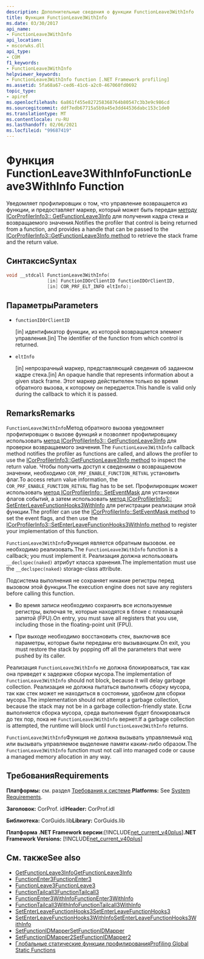 ```yaml
---
description: Дополнительные сведения о функции FunctionLeave3WithInfo
title: Функция FunctionLeave3WithInfo
ms.date: 03/30/2017
api_name:
- FunctionLeave3WithInfo
api_location:
- mscorwks.dll
api_type:
- COM
f1_keywords:
- FunctionLeave3WithInfo
helpviewer_keywords:
- FunctionLeave3WithInfo function [.NET Framework profiling]
ms.assetid: 5fa68a67-ced6-41c6-a2c0-467060fd0692
topic_type:
- apiref
ms.openlocfilehash: 6a861f455e827258368764b80547c3b3e9c986cd
ms.sourcegitcommit: ddf7edb67715a5b9a45e3dd44536dabc153c1de0
ms.translationtype: MT
ms.contentlocale: ru-RU
ms.lasthandoff: 02/06/2021
ms.locfileid: "99687419"
---
```

# <a name="functionleave3withinfo-function"></a><span data-ttu-id="1b17b-103">Функция FunctionLeave3WithInfo</span><span class="sxs-lookup"><span data-stu-id="1b17b-103">FunctionLeave3WithInfo Function</span></span>

<span data-ttu-id="1b17b-104">Уведомляет профилировщик о том, что управление возвращается из функции, и предоставляет маркер, который может быть передан [методу ICorProfilerInfo3:: GetFunctionLeave3Info](icorprofilerinfo3-getfunctionleave3info-method.md) для получения кадра стека и возвращаемого значения.</span><span class="sxs-lookup"><span data-stu-id="1b17b-104">Notifies the profiler that control is being returned from a function, and provides a handle that can be passed to the [ICorProfilerInfo3::GetFunctionLeave3Info method](icorprofilerinfo3-getfunctionleave3info-method.md) to retrieve the stack frame and the return value.</span></span>  
  
## <a name="syntax"></a><span data-ttu-id="1b17b-105">Синтаксис</span><span class="sxs-lookup"><span data-stu-id="1b17b-105">Syntax</span></span>  
  
```cpp  
void __stdcall FunctionLeave3WithInfo(  
               [in] FunctionIDOrClientID functionIDOrClientID,  
               [in] COR_PRF_ELT_INFO eltInfo);  
```  
  
## <a name="parameters"></a><span data-ttu-id="1b17b-106">Параметры</span><span class="sxs-lookup"><span data-stu-id="1b17b-106">Parameters</span></span>

- `functionIDOrClientID`

  <span data-ttu-id="1b17b-107">\[in] идентификатор функции, из которой возвращается элемент управления.</span><span class="sxs-lookup"><span data-stu-id="1b17b-107">\[in] The identifier of the function from which control is returned.</span></span>

- `eltInfo`

  <span data-ttu-id="1b17b-108">\[in] непрозрачный маркер, представляющий сведения об заданном кадре стека.</span><span class="sxs-lookup"><span data-stu-id="1b17b-108">\[in] An opaque handle that represents information about a given stack frame.</span></span> <span data-ttu-id="1b17b-109">Этот маркер действителен только во время обратного вызова, к которому он передается.</span><span class="sxs-lookup"><span data-stu-id="1b17b-109">This handle is valid only during the callback to which it is passed.</span></span>

## <a name="remarks"></a><span data-ttu-id="1b17b-110">Remarks</span><span class="sxs-lookup"><span data-stu-id="1b17b-110">Remarks</span></span>  

 <span data-ttu-id="1b17b-111">`FunctionLeave3WithInfo`Метод обратного вызова уведомляет профилировщик о вызове функций и позволяет профилировщику использовать [метод ICorProfilerInfo3:: GetFunctionLeave3Info](icorprofilerinfo3-getfunctionleave3info-method.md) для проверки возвращаемого значения.</span><span class="sxs-lookup"><span data-stu-id="1b17b-111">The `FunctionLeave3WithInfo` callback method notifies the profiler as functions are called, and allows the profiler to use the [ICorProfilerInfo3::GetFunctionLeave3Info method](icorprofilerinfo3-getfunctionleave3info-method.md) to inspect the return value.</span></span> <span data-ttu-id="1b17b-112">Чтобы получить доступ к сведениям о возвращаемом значении, необходимо `COR_PRF_ENABLE_FUNCTION_RETVAL` установить флаг.</span><span class="sxs-lookup"><span data-stu-id="1b17b-112">To access return value information, the `COR_PRF_ENABLE_FUNCTION_RETVAL` flag has to be set.</span></span> <span data-ttu-id="1b17b-113">Профилировщик может использовать [метод ICorProfilerInfo:: SetEventMask](icorprofilerinfo-seteventmask-method.md) для установки флагов событий, а затем использовать [метод ICorProfilerInfo3:: SetEnterLeaveFunctionHooks3WithInfo](icorprofilerinfo3-setenterleavefunctionhooks3withinfo-method.md) для регистрации реализации этой функции.</span><span class="sxs-lookup"><span data-stu-id="1b17b-113">The profiler can use the [ICorProfilerInfo::SetEventMask method](icorprofilerinfo-seteventmask-method.md) to set the event flags, and then use the [ICorProfilerInfo3::SetEnterLeaveFunctionHooks3WithInfo method](icorprofilerinfo3-setenterleavefunctionhooks3withinfo-method.md) to register your implementation of this function.</span></span>  
  
 <span data-ttu-id="1b17b-114">`FunctionLeave3WithInfo`Функция является обратным вызовом. ее необходимо реализовать.</span><span class="sxs-lookup"><span data-stu-id="1b17b-114">The `FunctionLeave3WithInfo` function is a callback; you must implement it.</span></span> <span data-ttu-id="1b17b-115">Реализация должна использовать `__declspec(naked)` атрибут класса хранения.</span><span class="sxs-lookup"><span data-stu-id="1b17b-115">The implementation must use the `__declspec(naked)` storage-class attribute.</span></span>  
  
 <span data-ttu-id="1b17b-116">Подсистема выполнения не сохраняет никакие регистры перед вызовом этой функции.</span><span class="sxs-lookup"><span data-stu-id="1b17b-116">The execution engine does not save any registers before calling this function.</span></span>  
  
- <span data-ttu-id="1b17b-117">Во время записи необходимо сохранить все используемые регистры, включая те, которые находятся в блоке с плавающей запятой (FPU).</span><span class="sxs-lookup"><span data-stu-id="1b17b-117">On entry, you must save all registers that you use, including those in the floating-point unit (FPU).</span></span>  
  
- <span data-ttu-id="1b17b-118">При выходе необходимо восстановить стек, выключив все параметры, которые были переданы его вызывающим.</span><span class="sxs-lookup"><span data-stu-id="1b17b-118">On exit, you must restore the stack by popping off all the parameters that were pushed by its caller.</span></span>  
  
 <span data-ttu-id="1b17b-119">Реализация `FunctionLeave3WithInfo` не должна блокироваться, так как она приведет к задержке сборки мусора.</span><span class="sxs-lookup"><span data-stu-id="1b17b-119">The implementation of `FunctionLeave3WithInfo` should not block, because it will delay garbage collection.</span></span> <span data-ttu-id="1b17b-120">Реализация не должна пытаться выполнить сборку мусора, так как стек может не находиться в состоянии, удобном для сборки мусора.</span><span class="sxs-lookup"><span data-stu-id="1b17b-120">The implementation should not attempt a garbage collection, because the stack may not be in a garbage collection-friendly state.</span></span> <span data-ttu-id="1b17b-121">Если выполняется сборка мусора, среда выполнения будет блокироваться до тех пор, пока не `FunctionLeave3WithInfo` вернет.</span><span class="sxs-lookup"><span data-stu-id="1b17b-121">If a garbage collection is attempted, the runtime will block until `FunctionLeave3WithInfo` returns.</span></span>  
  
 <span data-ttu-id="1b17b-122">`FunctionLeave3WithInfo`Функция не должна вызывать управляемый код или вызывать управляемое выделение памяти каким-либо образом.</span><span class="sxs-lookup"><span data-stu-id="1b17b-122">The `FunctionLeave3WithInfo` function must not call into managed code or cause a managed memory allocation in any way.</span></span>  
  
## <a name="requirements"></a><span data-ttu-id="1b17b-123">Требования</span><span class="sxs-lookup"><span data-stu-id="1b17b-123">Requirements</span></span>  

 <span data-ttu-id="1b17b-124">**Платформы:** см. раздел [Требования к системе](../../get-started/system-requirements.md).</span><span class="sxs-lookup"><span data-stu-id="1b17b-124">**Platforms:** See [System Requirements](../../get-started/system-requirements.md).</span></span>  
  
 <span data-ttu-id="1b17b-125">**Заголовок:** CorProf. idl</span><span class="sxs-lookup"><span data-stu-id="1b17b-125">**Header:** CorProf.idl</span></span>  
  
 <span data-ttu-id="1b17b-126">**Библиотека:** CorGuids.lib</span><span class="sxs-lookup"><span data-stu-id="1b17b-126">**Library:** CorGuids.lib</span></span>  
  
 <span data-ttu-id="1b17b-127">**Платформа .NET Framework версии:**[!INCLUDE[net_current_v40plus](../../../../includes/net-current-v40plus-md.md)]</span><span class="sxs-lookup"><span data-stu-id="1b17b-127">**.NET Framework Versions:** [!INCLUDE[net_current_v40plus](../../../../includes/net-current-v40plus-md.md)]</span></span>  
  
## <a name="see-also"></a><span data-ttu-id="1b17b-128">См. также</span><span class="sxs-lookup"><span data-stu-id="1b17b-128">See also</span></span>

- [<span data-ttu-id="1b17b-129">GetFunctionLeave3Info</span><span class="sxs-lookup"><span data-stu-id="1b17b-129">GetFunctionLeave3Info</span></span>](icorprofilerinfo3-getfunctionleave3info-method.md)
- [<span data-ttu-id="1b17b-130">FunctionEnter3</span><span class="sxs-lookup"><span data-stu-id="1b17b-130">FunctionEnter3</span></span>](functionenter3-function.md)
- [<span data-ttu-id="1b17b-131">FunctionLeave3</span><span class="sxs-lookup"><span data-stu-id="1b17b-131">FunctionLeave3</span></span>](functionleave3-function.md)
- [<span data-ttu-id="1b17b-132">FunctionTailcall3</span><span class="sxs-lookup"><span data-stu-id="1b17b-132">FunctionTailcall3</span></span>](functiontailcall3-function.md)
- [<span data-ttu-id="1b17b-133">FunctionEnter3WithInfo</span><span class="sxs-lookup"><span data-stu-id="1b17b-133">FunctionEnter3WithInfo</span></span>](functionenter3withinfo-function.md)
- [<span data-ttu-id="1b17b-134">FunctionTailcall3WithInfo</span><span class="sxs-lookup"><span data-stu-id="1b17b-134">FunctionTailcall3WithInfo</span></span>](functiontailcall3withinfo-function.md)
- [<span data-ttu-id="1b17b-135">SetEnterLeaveFunctionHooks3</span><span class="sxs-lookup"><span data-stu-id="1b17b-135">SetEnterLeaveFunctionHooks3</span></span>](icorprofilerinfo3-setenterleavefunctionhooks3-method.md)
- [<span data-ttu-id="1b17b-136">SetEnterLeaveFunctionHooks3WithInfo</span><span class="sxs-lookup"><span data-stu-id="1b17b-136">SetEnterLeaveFunctionHooks3WithInfo</span></span>](icorprofilerinfo3-setenterleavefunctionhooks3withinfo-method.md)
- [<span data-ttu-id="1b17b-137">SetFunctionIDMapper</span><span class="sxs-lookup"><span data-stu-id="1b17b-137">SetFunctionIDMapper</span></span>](icorprofilerinfo-setfunctionidmapper-method.md)
- [<span data-ttu-id="1b17b-138">SetFunctionIDMapper2</span><span class="sxs-lookup"><span data-stu-id="1b17b-138">SetFunctionIDMapper2</span></span>](icorprofilerinfo3-setfunctionidmapper2-method.md)
- [<span data-ttu-id="1b17b-139">Глобальные статические функции профилирования</span><span class="sxs-lookup"><span data-stu-id="1b17b-139">Profiling Global Static Functions</span></span>](profiling-global-static-functions.md)
